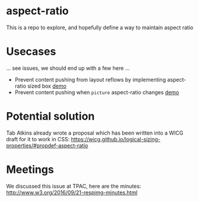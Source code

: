 # aspect-ratio
This is a repo to explore, and hopefully define a way to maintain aspect ratio

# Usecases
... see issues, we should end up with a few here ...

- Prevent content pushing from layout reflows by implementing aspect-ratio sized box [demo](http://daverupert.com/2015/12/intrinsic-placeholders-with-picture/)
- Prevent content pushing when `picture` aspect-ratio changes [demo](http://daverupert.com/2012/04/uncle-daves-ol-padded-box/)

# Potential solution
Tab Atkins already wrote a proposal which has been written into a WICG draft for it to work in CSS: https://wicg.github.io/logical-sizing-properties/#propdef-aspect-ratio

# Meetings
We discussed this issue at TPAC, here are the minutes: http://www.w3.org/2016/09/21-respimg-minutes.html
